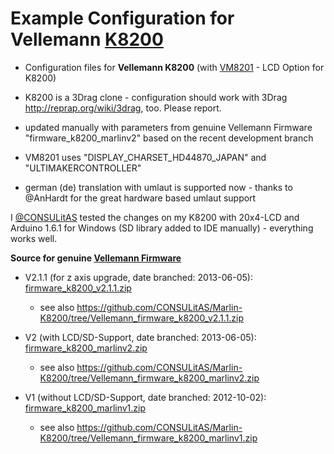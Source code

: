 # Example Configuration for Vellemann [K8200](http://www.k8200.eu/)
* Configuration files for **Vellemann K8200** (with [VM8201](http://www.vellemanprojects.eu/products/view/?id=416158) - LCD Option for K8200)
* K8200 is a 3Drag clone - configuration should work with 3Drag http://reprap.org/wiki/3drag, too. Please report.

* updated manually with parameters from genuine Vellemann Firmware "firmware_k8200_marlinv2" based on the recent development branch

* VM8201 uses "DISPLAY_CHARSET_HD44870_JAPAN" and "ULTIMAKERCONTROLLER"
* german (de) translation with umlaut is supported now - thanks to @AnHardt for the great hardware based umlaut support

I [@CONSULitAS](https://github.com/CONSULitAS) tested the changes on my K8200 with 20x4-LCD and Arduino 1.6.1 for Windows (SD library added to IDE manually) - everything works well.

**Source for genuine [Vellemann Firmware](http://www.k8200.eu/support/downloads/)**
* V2.1.1 (for z axis upgrade, date branched: 2013-06-05): [firmware_k8200_v2.1.1.zip](http://www.k8200.eu/downloads/files/downloads/firmware_k8200_v2.1.1.zip)
  * see also https://github.com/CONSULitAS/Marlin-K8200/tree/Vellemann_firmware_k8200_v2.1.1.zip

* V2 (with LCD/SD-Support, date branched: 2013-06-05): [firmware_k8200_marlinv2.zip](http://www.k8200.eu/downloads/files/downloads/firmware_k8200_marlinv2.zip)
  * see also https://github.com/CONSULitAS/Marlin-K8200/tree/Vellemann_firmware_k8200_marlinv2.zip

* V1 (without LCD/SD-Support, date branched: 2012-10-02): [firmware_k8200_marlinv1.zip](http://www.k8200.eu/downloads/files/downloads/firmware_k8200_marlinv1.zip)
  * see also https://github.com/CONSULitAS/Marlin-K8200/tree/Vellemann_firmware_k8200_marlinv1.zip
